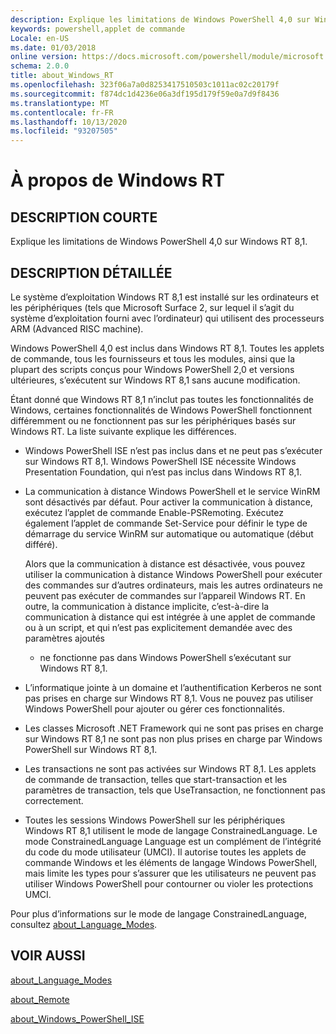 ```yaml
---
description: Explique les limitations de Windows PowerShell 4,0 sur Windows RT 8,1.
keywords: powershell,applet de commande
Locale: en-US
ms.date: 01/03/2018
online version: https://docs.microsoft.com/powershell/module/microsoft.powershell.core/about/about_windows_rt?view=powershell-5.1&WT.mc_id=ps-gethelp
schema: 2.0.0
title: about_Windows_RT
ms.openlocfilehash: 323f06a7a0d8253417510503c1011ac02c20179f
ms.sourcegitcommit: f874dc1d4236e06a3df195d179f59e0a7d9f8436
ms.translationtype: MT
ms.contentlocale: fr-FR
ms.lasthandoff: 10/13/2020
ms.locfileid: "93207505"
---
```

# <a name="about-windows-rt"></a>À propos de Windows RT

## <a name="short-description"></a>DESCRIPTION COURTE

Explique les limitations de Windows PowerShell 4,0 sur Windows RT 8,1.

## <a name="long-description"></a>DESCRIPTION DÉTAILLÉE

Le système d’exploitation Windows RT 8,1 est installé sur les ordinateurs et les périphériques (tels que Microsoft Surface 2, sur lequel il s’agit du système d’exploitation fourni avec l’ordinateur) qui utilisent des processeurs ARM (Advanced RISC machine).

Windows PowerShell 4,0 est inclus dans Windows RT 8,1. Toutes les applets de commande, tous les fournisseurs et tous les modules, ainsi que la plupart des scripts conçus pour Windows PowerShell 2,0 et versions ultérieures, s’exécutent sur Windows RT 8,1 sans aucune modification.

Étant donné que Windows RT 8,1 n’inclut pas toutes les fonctionnalités de Windows, certaines fonctionnalités de Windows PowerShell fonctionnent différemment ou ne fonctionnent pas sur les périphériques basés sur Windows RT. La liste suivante explique les différences.

- Windows PowerShell ISE n’est pas inclus dans et ne peut pas s’exécuter sur Windows RT 8,1.
  Windows PowerShell ISE nécessite Windows Presentation Foundation, qui n’est pas inclus dans Windows RT 8,1.

- La communication à distance Windows PowerShell et le service WinRM sont désactivés par défaut.
  Pour activer la communication à distance, exécutez l’applet de commande Enable-PSRemoting. Exécutez également l’applet de commande Set-Service pour définir le type de démarrage du service WinRM sur automatique ou automatique (début différé).

  Alors que la communication à distance est désactivée, vous pouvez utiliser la communication à distance Windows PowerShell pour exécuter des commandes sur d’autres ordinateurs, mais les autres ordinateurs ne peuvent pas exécuter de commandes sur l’appareil Windows RT. En outre, la communication à distance implicite, c’est-à-dire la communication à distance qui est intégrée à une applet de commande ou à un script, et qui n’est pas explicitement demandée avec des paramètres ajoutés
  - ne fonctionne pas dans Windows PowerShell s’exécutant sur Windows RT 8,1.

- L’informatique jointe à un domaine et l’authentification Kerberos ne sont pas prises en charge sur Windows RT 8,1. Vous ne pouvez pas utiliser Windows PowerShell pour ajouter ou gérer ces fonctionnalités.

- Les classes Microsoft .NET Framework qui ne sont pas prises en charge sur Windows RT 8,1 ne sont pas non plus prises en charge par Windows PowerShell sur Windows RT 8,1.

- Les transactions ne sont pas activées sur Windows RT 8,1. Les applets de commande de transaction, telles que start-transaction et les paramètres de transaction, tels que UseTransaction, ne fonctionnent pas correctement.

- Toutes les sessions Windows PowerShell sur les périphériques Windows RT 8,1 utilisent le mode de langage ConstrainedLanguage. Le mode ConstrainedLanguage Language est un complément de l’intégrité du code du mode utilisateur (UMCI). Il autorise toutes les applets de commande Windows et les éléments de langage Windows PowerShell, mais limite les types pour s’assurer que les utilisateurs ne peuvent pas utiliser Windows PowerShell pour contourner ou violer les protections UMCI.

Pour plus d’informations sur le mode de langage ConstrainedLanguage, consultez [about_Language_Modes](about_Language_Modes.md).

## <a name="see-also"></a>VOIR AUSSI

[about_Language_Modes](about_Language_Modes.md)

[about_Remote](about_Remote.md)

[about_Windows_PowerShell_ISE](about_Windows_PowerShell_ISE.md)
